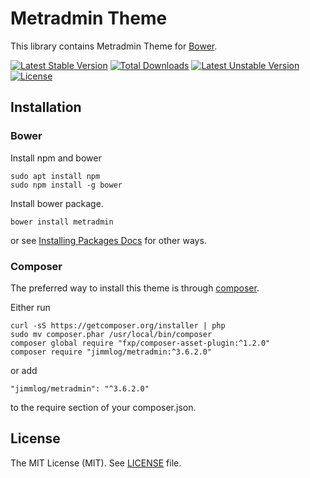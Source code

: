 # Metradmin Theme

This library contains Metradmin Theme for [Bower](https://bower.io/).


[![Latest Stable Version](https://poser.pugx.org/jimmlog/metradmin/v/stable)](https://packagist.org/packages/jimmlog/metradmin) 
[![Total Downloads](https://poser.pugx.org/jimmlog/metradmin/downloads)](https://packagist.org/packages/jimmlog/metradmin) 
[![Latest Unstable Version](https://poser.pugx.org/jimmlog/metradmin/v/unstable)](https://packagist.org/packages/jimmlog/metradmin) 
[![License](https://poser.pugx.org/jimmlog/metradmin/license)](https://packagist.org/packages/jimmlog/metradmin)

## Installation 


### Bower

Install npm and bower
```
sudo apt install npm
sudo npm install -g bower
```

Install bower package.
```
bower install metradmin
```
or see [Installing Packages Docs](http://blog.teamtreehouse.com/getting-started-bower#installingpackages) for other ways.

### Composer

The preferred way to install this theme is through [composer](http://getcomposer.org/download/).

Either run

```
curl -sS https://getcomposer.org/installer | php
sudo mv composer.phar /usr/local/bin/composer
composer global require "fxp/composer-asset-plugin:^1.2.0"
composer require "jimmlog/metradmin:^3.6.2.0"
```

or add

```
"jimmlog/metradmin": "^3.6.2.0"
```

to the require section of your composer.json.



## License

The MIT License (MIT). See [LICENSE](LICENSE) file.